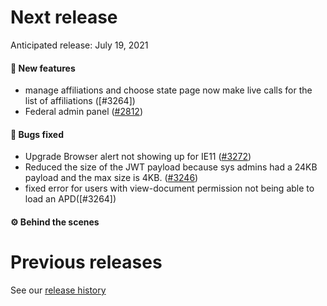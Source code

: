 # Next release

Anticipated release: July 19, 2021

#### 🚀 New features

- manage affiliations and choose state page now make live calls for the list of affiliations ([#3264])
- Federal admin panel ([#2812])

#### 🐛 Bugs fixed

- Upgrade Browser alert not showing up for IE11 ([#3272])
- Reduced the size of the JWT payload because sys admins had a 24KB payload and the max size is 4KB. ([#3246])
- fixed error for users with view-document permission not being able to load an APD([#3264])

#### ⚙️ Behind the scenes

# Previous releases

See our [release history](https://github.com/CMSgov/eAPD/releases)

[#2812]: https://github.com/CMSgov/eAPD/issues/2812
[#3272]: https://github.com/CMSgov/eAPD/issues/3272
[#3246]: https://github.com/CMSgov/eAPD/issues/3246
[#3164]: https://github.com/CMSgov/eAPD/issues/3264
